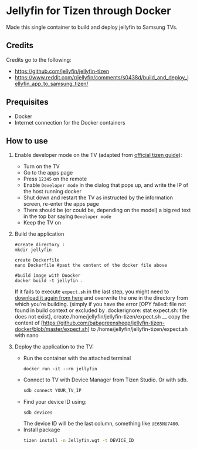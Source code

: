 # Jellyfin for Tizen through Docker
Made this single container to build and deploy jellyfin to Samsung TVs.

## Credits
Credits go to the following:
- https://github.com/jellyfin/jellyfin-tizen
- https://www.reddit.com/r/jellyfin/comments/s0438d/build_and_deploy_jellyfin_app_to_samsung_tizen/

## Prequisites
- Docker
- Internet connection for the Docker containers

## How to use
1. Enable developer mode on the TV (adapted from [official tizen guide](https://developer.samsung.com/tv/develop/getting-started/using-sdk/tv-device)):
   - Turn on the TV
   - Go to the apps page
   - Press `12345` on the remote
   - Enable `Developer mode` in the dialog that pops up, and write the IP of the host running docker
   - Shut down and restart the TV as instructed by the information screen, re-enter the apps page
   - There should be (or could be, depending on the model) a big red text in the top bar saying `Developer mode`
   - Keep the TV on
2. Build the application
   ```
   #create directory : 
   mkdir jellyfin 
   
   create Dockerfile 
   nano Dockerfile #past the content of the docker file above
   
   #build image with Doocker 
   docker build -t jellyfin .
   ```
   If it fails to execute `expect.sh` in the last step, you might need to [download it again from here](https://github.com/babagreensheep/jellyfin-tizen-docker/blob/master/expect.sh) and overwrite the one in the directory from which you're building.
   (simply if you have the error [OPY failed: file not found in build context or excluded by .dockerignore: stat expect.sh: file does not exist], create /home/jellyfin/jellyfin-tizen/expect.sh __ copy the content of [https://github.com/babagreensheep/jellyfin-tizen-docker/blob/master/expect.sh] to /home/jellyfin/jellyfin-tizen/expect.sh with nano 
   
3. Deploy the application to the TV:
   - Run the container with the attached terminal
     ```
     docker run -it --rm jellyfin
     ```
   - Connect to TV with Device Manager from Tizen Studio. Or with sdb.
     ```sh
     sdb connect YOUR_TV_IP
     ```
   - Find your device ID using:
     ```
     sdb devices
     ```
     The device ID will be the last column, something like `UE65NU7400`.
   - Install package
     ```sh
     tizen install -n Jellyfin.wgt -t DEVICE_ID
     ```
